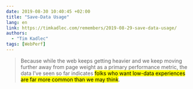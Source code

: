 ```yaml
---
date: 2019-08-30 10:40:45 +02:00
title: "Save-Data Usage"
lang: en
link: https://timkadlec.com/remembers/2019-08-29-save-data-usage/
authors:
  - "Tim Kadlec"
tags: [WebPerf]
---
```


> Because while the web keeps getting heavier and we keep moving further away from page weight as a primary performance metric, the data I’ve seen so far indicates <mark>folks who want low-data experiences are far more common than we may think</mark>.
